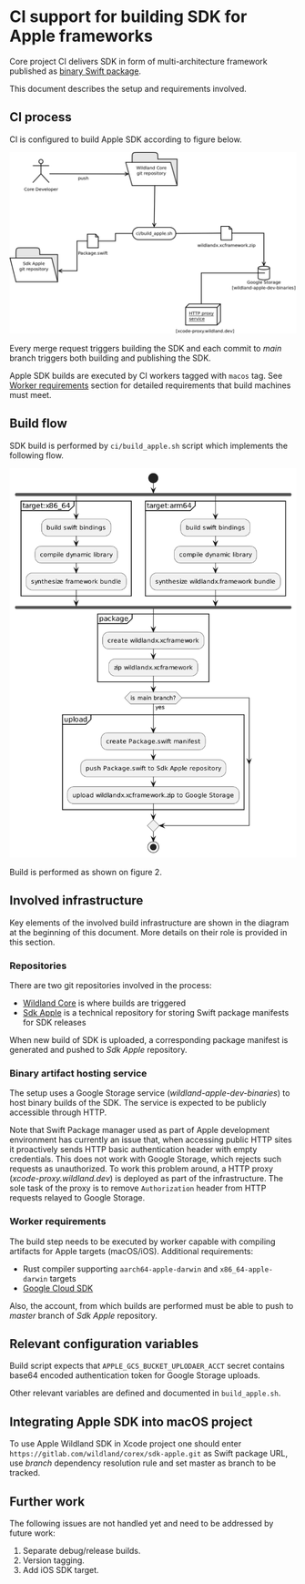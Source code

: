 # CI support for building SDK for Apple frameworks

Core project CI delivers SDK in form of multi-architecture
framework published as [binary Swift package](https://developer.apple.com/documentation/xcode/distributing-binary-frameworks-as-swift-packages).

This document describes the setup and requirements involved.

## CI process

CI is configured to build Apple SDK according to figure below.

![Apple SDK in CI process](diagrams/apple_ci_deployment.png)

Every merge request triggers building the SDK and each commit to
_main_ branch triggers both building and publishing the
SDK.

Apple SDK builds are executed by CI workers tagged with `macos`
tag. See [Worker requirements](#worker-requirements) section for
detailed requirements that build machines must meet.


## Build flow

SDK build is performed by `ci/build_apple.sh` script which
implements the following flow.

![Apple SDK build flow](diagrams/apple_ci_build_flow.png)

Build is performed as shown on figure 2. 

## Involved infrastructure

Key elements of the involved build infrastructure are shown in
the diagram at the beginning of this document. More details on
their role is provided in this section.

### Repositories

There are two git repositories involved in the process:

- [Wildland Core](https://gitlab.com/wildland/corex/wildland-core)
  is where builds are triggered
- [Sdk Apple](https://gitlab.com/wildland/corex/sdk-apple) is a
  technical repository for storing Swift package manifests for
  SDK releases
  
When new build of SDK is uploaded, a corresponding package
manifest is generated and pushed to _Sdk Apple_ repository.

### Binary artifact hosting service

The setup uses a Google Storage service
(_wildland-apple-dev-binaries_) to host binary builds of the
SDK. The service is expected to be publicly accessible through
HTTP.

Note that Swift Package manager used as part of Apple development
environment has currently an issue that, when accessing public
HTTP sites it proactively sends HTTP basic authentication header
with empty credentials. This does not work with Google Storage,
which rejects such requests as unauthorized. To work this problem
around, a HTTP proxy (_xcode-proxy.wildland.dev_) is deployed as
part of the infrastructure. The sole task of the proxy is to
remove `Authorization` header from HTTP requests relayed to
Google Storage.

### Worker requirements

The build step needs to be executed by worker capable with
compiling artifacts for Apple targets (macOS/iOS). Additional
requirements:

- Rust compiler supporting `aarch64-apple-darwin` and
  `x86_64-apple-darwin` targets
- [Google Cloud SDK](https://cloud.google.com/sdk/)

Also, the account, from which builds are performed must be able
to push to _master_ branch of _Sdk Apple_ repository.

## Relevant configuration variables

Build script expects that `APPLE_GCS_BUCKET_UPLODAER_ACCT` secret
contains base64 encoded authentication token for Google Storage
uploads.

Other relevant variables are defined and documented in
`build_apple.sh`.



## Integrating Apple SDK into macOS project

To use Apple Wildland SDK in Xcode project one should enter
`https://gitlab.com/wildland/corex/sdk-apple.git` as Swift
package URL, use _branch_ dependency resolution rule and set
master as branch to be tracked.

## Further work

The following issues are not handled yet and need to be addressed
by future work:

1. Separate debug/release builds.
2. Version tagging.
3. Add iOS SDK target.
